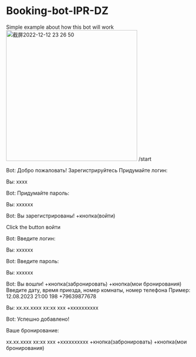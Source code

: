# Booking-bot-IPR-DZ


Simple example about how this bot will work
<img width="357" alt="截屏2022-12-12 23 26 50" src="https://user-images.githubusercontent.com/52970538/207147538-dd671cb8-44d1-491f-9036-4126e4ded236.png">
/start

Bot:
Добро пожаловать!
Зарегистрируйтесь
Придумайте логин:

Вы:
xxxx

Bot:
Придумайте пароль:

Вы:
xxxxxx

Bot:
Вы зарегистрированы!
+кнопка(войти)

Click the button войти

Bot:
Введите логин:

Вы:
xxxxxx

Bot:
Введите пароль:

Вы:
xxxxxx

Bot:
Вы вошли!
+кнопка(забронировать)
+кнопка(мои бронирования)
Введите дату, время приезда, номер комнаты, номер телефона
Пример:
12.08.2023
21:00
198
+79639877678

Вы:
xx.xx.xxxx
xx:xx
xxx
+xxxxxxxxxx

Bot:
Успешно добавлено!

Ваше бронирование:

xx.xx.xxxx
xx:xx
xxx
+xxxxxxxxxx
+кнопка(забронировать)
+кнопка(мои бронирования)
